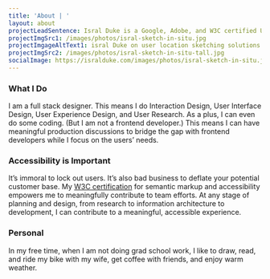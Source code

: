 ```yaml
---
title: 'About | '
layout: about
projectLeadSentence: Isral Duke is a Google, Adobe, and W3C certified UX Designer. He has a decade of experience doing User Experience, User Interface, and Interaction Design in software.
projectImgSrc1: /images/photos/isral-sketch-in-situ.jpg
projectImgageAltText1: isral Duke on user location sketching solutions. Several ink pens surround him. He has his sketchbook in his hands and his laptop, open, on his lap.
projectImgSrc2: /images/photos/isral-sketch-in-situ-tall.jpg
socialImage: https://isralduke.com/images/photos/isral-sketch-in-situ.jpg
---
```


### What I Do

I am a full stack designer. This means I do Interaction Design, User Interface Design, User Experience Design, and User Research. As a plus, I can even do some coding. (But I am not a frontend developer.) This means I can have meaningful production discussions to bridge the gap with frontend developers while I focus on the users’ needs.

### Accessibility is Important

It’s immoral to lock out users. It’s also bad business to deflate your potential customer base. My <a href="https://courses.edx.org/certificates/42dc6997e0c4460f885d0763411dee0c" target="_blank">W3C certification</a> for semantic markup and accessibility empowers me to meaningfully contribute to team efforts. At any stage of planning and design, from research to information architecture to development, I can contribute to a meaningful, accessible experience. 

### Personal

In my free time, when I am not doing grad school work, I like to draw, read, and ride my bike with my wife, get coffee with friends, and enjoy warm weather.
